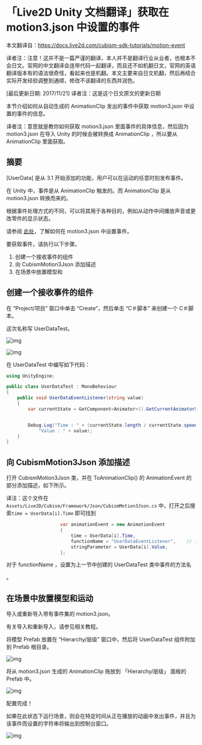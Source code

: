 # 「Live2D Unity 文档翻译」获取在 motion3.json 中设置的事件

本文翻译自：https://docs.live2d.com/cubism-sdk-tutorials/motion-event

译者注：注意！这并不是一篇严谨的翻译，本人并不是翻译行业从业者，也根本不会日文。官网的中文翻译会连带代码一起翻译，而且还不如机翻日文，官网的英语翻译版本有的语法很奇怪，看起来也是机翻。本文主要来自日文机翻，然后再结合实际开发经验调整到通顺，修改不该翻译的东西并润色。

[最后更新日期: 2017/11/21] 译者注：这是这个日文原文的更新日期



本节介绍如何从自动生成的 AnimationClip 发出的事件中获取 motion3.json 中设置的事件的信息。

译者注：意思就是教你如何获取 motion3.json 里面事件的具体信息，然后因为 motion3.json 在导入 Unity 的时候会被转换成 AnimationClip ，所以要从 AnimationClip  里面获取。

## 摘要

[UserData] 是从 3.1 开始添加的功能，用户可以在运动的任意时刻发布事件。

在 Unity 中，事件是从 AnimationClip 触发的。而 AnimationClip  是从 motion3.json 转换而来的。

根据事件处理方式的不同，可以将其用于各种目的，例如从动作中间播放声音或更改零件的显示状态。

请参阅 [此处](https://docs.live2d.com/cubism-editor-manual/userdata/)，了解如何在 motion3.json 中设置事件。



要获取事件，请执行以下步骤。

1. 创建一个接收事件的组件
2. 向 CubismMotion3Json 添加描述
3. 在场景中放置模型和

## 创建一个接收事件的组件

在 “Project/项目” 窗口中单击 “Create”，然后单击 “C＃脚本” 来创建一个 C＃脚本。

这次名称写 UserDataTest。

![img](https://docs.live2d.com/wp-content/uploads/2017/11/userdatamodel01.png)

![img](https://docs.live2d.com/wp-content/uploads/2017/11/userdatamodel02.png)

在 UserDataTest 中编写如下代码：

```c#
using UnityEngine;

public class UserDataTest : MonoBehaviour
{
	public void UserDataEventListener(string value)
	{
        var currentState = GetComponent<Animator>().GetCurrentAnimatorStateInfo(0);


        Debug.Log("Time : " + (currentState.length / currentState.speed) + "\n" +
            "Value : " + value);
	}
}
```

## 向 CubismMotion3Json 添加描述

打开 CubismMotion3Json 类，并在 ToAnimationClip() 的 AnimationEvent 的部分添加描述，如下所示。

译注：这个文件在`Assets/Live2D/Cubism/Framework/Json/CubismMotion3Json.cs` 中，打开之后搜索`time = UserData[i].Time` 即可找到

```c#
                    var animationEvent = new AnimationEvent
                    {
                        time = UserData[i].Time,
                        functionName = "UserDataEventListener",    // 添加这行
                        stringParameter = UserData[i].Value,
                    };
```

对于 functionName ，设置为上一节中创建的 UserDataTest 类中事件的方法名

。

## 在场景中放置模型和运动

导入或重新导入带有事件集的 motion3.json。

有关导入和重新导入，请参见相关教程。

将模型 Prefab 放置在 “Hierarchy/层级” 窗口中，然后将 UserDataTest 组件附加到 Prefab 根目录。

![img](https://docs.live2d.com/wp-content/uploads/2017/11/01_t2.png)

将从 motion3.json 生成的 AnimationClip 拖放到 「Hierarchy/层级」 面板的 Prefab 中。

![img](https://docs.live2d.com/wp-content/uploads/2017/11/02-3.png)

配置完成！

如果在此状态下运行场景，则会在特定时间从正在播放的动画中发出事件，并且为该事件而设置的字符串将输出到控制台窗口。

![img](https://docs.live2d.com/wp-content/uploads/2017/11/03-2.png)

